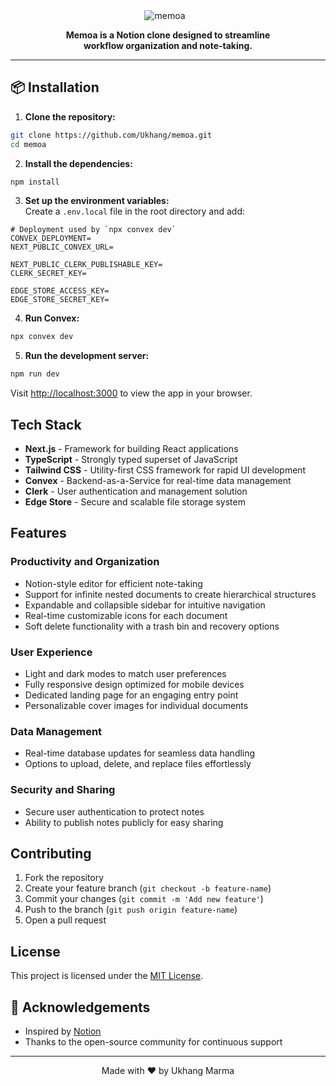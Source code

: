 <div align="center">
 <img src="https://github.com/user-attachments/assets/71f245ac-40f5-44ed-9904-a498fe3fe392" alt="memoa" style="margin-right: 10px;">
</div>
<p align="center">
    <strong>Memoa is a Notion clone designed to streamline <br/> workflow organization and note-taking.</strong>
</p>

---

## 📦 Installation

1. **Clone the repository:**  
```bash
git clone https://github.com/Ukhang/memoa.git
cd memoa
```

2. **Install the dependencies:**  
```bash
npm install
```

3. **Set up the environment variables:**  
Create a `.env.local` file in the root directory and add:
```env
# Deployment used by `npx convex dev`
CONVEX_DEPLOYMENT=
NEXT_PUBLIC_CONVEX_URL=

NEXT_PUBLIC_CLERK_PUBLISHABLE_KEY=
CLERK_SECRET_KEY=

EDGE_STORE_ACCESS_KEY=
EDGE_STORE_SECRET_KEY=
```

4. **Run Convex:**  
```bash
npx convex dev
```

5. **Run the development server:**  
```bash
npm run dev
```

Visit [http://localhost:3000](http://localhost:3000) to view the app in your browser.

## Tech Stack

- **Next.js** - Framework for building React applications
- **TypeScript** - Strongly typed superset of JavaScript
- **Tailwind CSS** - Utility-first CSS framework for rapid UI development
- **Convex** - Backend-as-a-Service for real-time data management
- **Clerk** - User authentication and management solution
- **Edge Store** - Secure and scalable file storage system

## Features

### Productivity and Organization

- Notion-style editor for efficient note-taking
- Support for infinite nested documents to create hierarchical structures
- Expandable and collapsible sidebar for intuitive navigation
- Real-time customizable icons for each document
- Soft delete functionality with a trash bin and recovery options

### User Experience

- Light and dark modes to match user preferences
- Fully responsive design optimized for mobile devices
- Dedicated landing page for an engaging entry point
- Personalizable cover images for individual documents

### Data Management

- Real-time database updates for seamless data handling
- Options to upload, delete, and replace files effortlessly

### Security and Sharing

- Secure user authentication to protect notes
- Ability to publish notes publicly for easy sharing

## Contributing

1. Fork the repository
2. Create your feature branch (`git checkout -b feature-name`)
3. Commit your changes (`git commit -m 'Add new feature'`)
4. Push to the branch (`git push origin feature-name`)
5. Open a pull request

## License

This project is licensed under the [MIT License](LICENSE).

## 🙌 Acknowledgements

- Inspired by [Notion](https://www.notion.so/)
- Thanks to the open-source community for continuous support

---

<div align="center">
    Made with ❤️ by Ukhang Marma
</div>